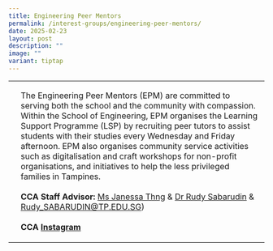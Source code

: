 ```yaml
---
title: Engineering Peer Mentors
permalink: /interest-groups/engineering-peer-mentors/
date: 2025-02-23
layout: post
description: ""
image: ""
variant: tiptap
---
```

<table style="minWidth: 50px">
<colgroup>
<col>
<col>
</colgroup>
<tbody>
<tr>
<td rowspan="1" colspan="1">
<p></p>
</td>
<td rowspan="1" colspan="1">
<p>The Engineering Peer Mentors (EPM) are committed to serving both the school
and the community with compassion. Within the School of Engineering, EPM
organises the Learning Support Programme (LSP) by recruiting peer tutors
to assist students with their studies every Wednesday and Friday afternoon.
EPM also organises community service activities such as digitalisation
and craft workshops for non-profit organisations, and initiatives to help
the less privileged families in Tampines.
<br>
<br><strong>CCA Staff Advisor:</strong>  <a href="mailto:Janessa_THNG@tp.edu.sg" rel="noopener nofollow" target="_blank">Ms Janessa Thng</a> &amp; <a href="mailto:Rudy_SABARUDIN@TP.EDU.SG" rel="noopener nofollow" target="_blank">Dr Rudy Sabarudin</a> &amp;
<a href="mailto:Rudy_SABARUDIN@TP.EDU.SG" rel="noopener noreferrer nofollow" target="_blank">Rudy_SABARUDIN@TP.EDU.SG</a>)
<br>
<br><strong>CCA <a href="https://www.instagram.com/eng_peermentors/?hl=en" rel="noopener noreferrer nofollow" target="_blank">Instagram</a></strong>
</p>
</td>
</tr>
</tbody>
</table>
<p></p>